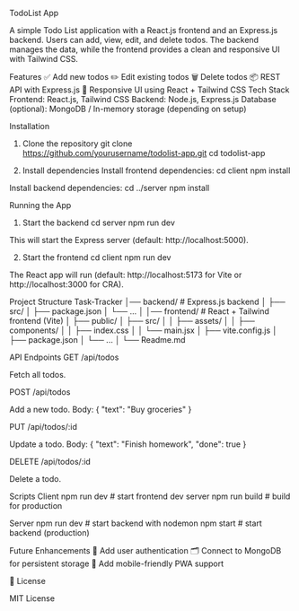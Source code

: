 TodoList App

A simple Todo List application with a React.js frontend and an Express.js backend.
Users can add, view, edit, and delete todos. The backend manages the data, while the frontend provides a clean and responsive UI with Tailwind CSS.

Features
✅ Add new todos
✏️ Edit existing todos
🗑 Delete todos
📦 REST API with Express.js
🎨 Responsive UI using React + Tailwind CSS
Tech Stack
Frontend: React.js, Tailwind CSS
Backend: Node.js, Express.js
Database (optional): MongoDB / In-memory storage (depending on setup)

Installation
1. Clone the repository
git clone https://github.com/yourusername/todolist-app.git
cd todolist-app

2. Install dependencies
Install frontend dependencies:
cd client
npm install

Install backend dependencies:
cd ../server
npm install

Running the App
1. Start the backend
cd server
npm run dev


This will start the Express server (default: http://localhost:5000).

2. Start the frontend
cd client
npm run dev


The React app will run (default: http://localhost:5173 for Vite or http://localhost:3000 for CRA).

Project Structure 
Task-Tracker
│── backend/        # Express.js backend
│   ├── src/
│   ├── package.json
│   └── ...
│
│── frontend/       # React + Tailwind frontend (Vite)
│   ├── public/
│   ├── src/
│   │   ├── assets/
│   │   ├── components/
│   │   ├── index.css
│   │   └── main.jsx
│   ├── vite.config.js
│   ├── package.json
│   └── ...
│
└── Readme.md


API Endpoints
GET /api/todos

Fetch all todos.

POST /api/todos

Add a new todo.
Body: { "text": "Buy groceries" }

PUT /api/todos/:id

Update a todo.
Body: { "text": "Finish homework", "done": true }

DELETE /api/todos/:id

Delete a todo.

Scripts
Client
npm run dev       # start frontend dev server
npm run build     # build for production

Server
npm run dev       # start backend with nodemon
npm start         # start backend (production)

Future Enhancements
🔐 Add user authentication
🗂 Connect to MongoDB for persistent storage
📱 Add mobile-friendly PWA support

📜 License

MIT License